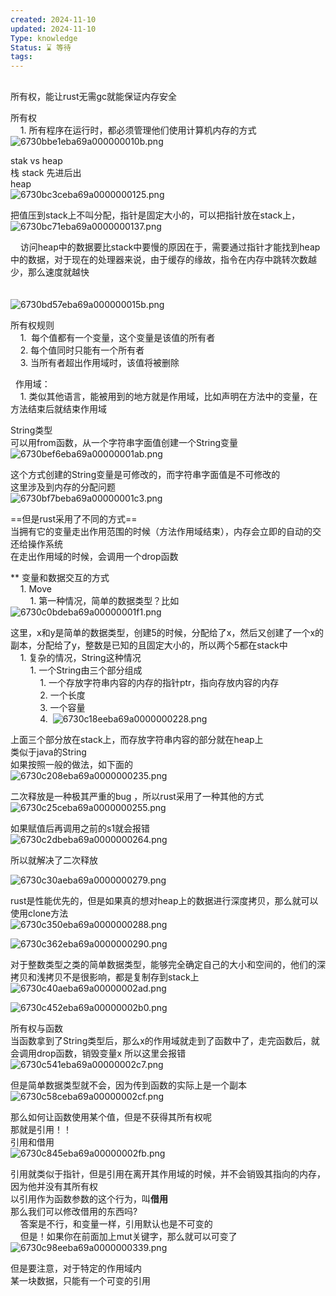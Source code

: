 ```yaml
---
created: 2024-11-10
updated: 2024-11-10
Type: knowledge
Status: ⌛️ 等待
tags:
---
```

## 
所有权，能让rust无需gc就能保证内存安全  
  
所有权  
    1. 所有程序在运行时，都必须管理他们使用计算机内存的方式  
![6730bbe1eba69a000000010b.png](https://obsidian-pic-1317906728.cos.ap-nanjing.myqcloud.com/obsidian/6730bbe1eba69a000000010b.png)
  
stak vs heap  
栈 stack 先进后出  
heap  
![6730bc3ceba69a0000000125.png](https://obsidian-pic-1317906728.cos.ap-nanjing.myqcloud.com/obsidian/6730bc3ceba69a0000000125.png)
  
把值压到stack上不叫分配，指针是固定大小的，可以把指针放在stack上，  
![6730bc71eba69a0000000137.png](https://obsidian-pic-1317906728.cos.ap-nanjing.myqcloud.com/obsidian/6730bc71eba69a0000000137.png)
  
    访问heap中的数据要比stack中要慢的原因在于，需要通过指针才能找到heap中的数据，对于现在的处理器来说，由于缓存的缘故，指令在内存中跳转次数越少，那么速度就越快  
      
      
![6730bd57eba69a000000015b.png](https://obsidian-pic-1317906728.cos.ap-nanjing.myqcloud.com/obsidian/6730bd57eba69a000000015b.png)
  
所有权规则  
    1.  每个值都有一个变量，这个变量是该值的所有者   
    2. 每个值同时只能有一个所有者  
    3. 当所有者超出作用域时，该值将被删除  
  
  作用域：  
    1. 类似其他语言，能被用到的地方就是作用域，比如声明在方法中的变量，在方法结束后就结束作用域  
  
String类型  
可以用from函数，从一个字符串字面值创建一个String变量  
![6730bef6eba69a00000001ab.png](https://obsidian-pic-1317906728.cos.ap-nanjing.myqcloud.com/obsidian/6730bef6eba69a00000001ab.png)
  
这个方式创建的String变量是可修改的，而字符串字面值是不可修改的  
这里涉及到内存的分配问题  
![6730bf7beba69a00000001c3.png](https://obsidian-pic-1317906728.cos.ap-nanjing.myqcloud.com/obsidian/6730bf7beba69a00000001c3.png)
  
  
==但是rust采用了不同的方式==  
当拥有它的变量走出作用范围的时候（方法作用域结束），内存会立即的自动的交还给操作系统  
在走出作用域的时候，会调用一个drop函数  
  
** 变量和数据交互的方式  
    1. Move  
        1. 第一种情况，简单的数据类型？比如  
![6730c0bdeba69a00000001f1.png](https://obsidian-pic-1317906728.cos.ap-nanjing.myqcloud.com/obsidian/6730c0bdeba69a00000001f1.png)
  
这里，x和y是简单的数据类型，创建5的时候，分配给了x，然后又创建了一个x的副本，分配给了y，整数是已知的且固定大小的，所以两个5都在stack中  
    1. 复杂的情况，String这种情况  
        1. 一个String由三个部分组成  
            1. 一个存放字符串内容的内存的指针ptr，指向存放内容的内存  
            2. 一个长度  
            3. 一个容量  
            4.   ![6730c18eeba69a0000000228.png](https://obsidian-pic-1317906728.cos.ap-nanjing.myqcloud.com/obsidian/6730c18eeba69a0000000228.png)
  
上面三个部分放在stack上，而存放字符串内容的部分就在heap上  
类似于java的String  
如果按照一般的做法，如下面的  
![6730c208eba69a0000000235.png](https://obsidian-pic-1317906728.cos.ap-nanjing.myqcloud.com/obsidian/6730c208eba69a0000000235.png)
  
二次释放是一种极其严重的bug ，所以rust采用了一种其他的方式  
![6730c25ceba69a0000000255.png](https://obsidian-pic-1317906728.cos.ap-nanjing.myqcloud.com/obsidian/6730c25ceba69a0000000255.png)
  
如果赋值后再调用之前的s1就会报错  
![6730c2dbeba69a0000000264.png](https://obsidian-pic-1317906728.cos.ap-nanjing.myqcloud.com/obsidian/6730c2dbeba69a0000000264.png)
  
所以就解决了二次释放  
  
![6730c30aeba69a0000000279.png](https://obsidian-pic-1317906728.cos.ap-nanjing.myqcloud.com/obsidian/6730c30aeba69a0000000279.png)
  
rust是性能优先的，但是如果真的想对heap上的数据进行深度拷贝，那么就可以使用clone方法  
![6730c350eba69a0000000288.png](https://obsidian-pic-1317906728.cos.ap-nanjing.myqcloud.com/obsidian/6730c350eba69a0000000288.png)
  
![6730c362eba69a0000000290.png](https://obsidian-pic-1317906728.cos.ap-nanjing.myqcloud.com/obsidian/6730c362eba69a0000000290.png)
  
对于整数类型之类的简单数据类型，能够完全确定自己的大小和空间的，他们的深拷贝和浅拷贝不是很影响，都是复制存到stack上  
![6730c40aeba69a00000002ad.png](https://obsidian-pic-1317906728.cos.ap-nanjing.myqcloud.com/obsidian/6730c40aeba69a00000002ad.png)
  
![6730c452eba69a00000002b0.png](https://obsidian-pic-1317906728.cos.ap-nanjing.myqcloud.com/obsidian/6730c452eba69a00000002b0.png)
  
所有权与函数  
当函数拿到了String类型后，那么x的作用域就走到了函数中了，走完函数后，就会调用drop函数，销毁变量x 所以这里会报错  
![6730c541eba69a00000002c7.png](https://obsidian-pic-1317906728.cos.ap-nanjing.myqcloud.com/obsidian/6730c541eba69a00000002c7.png)
  
但是简单数据类型就不会，因为传到函数的实际上是一个副本  
![6730c58ceba69a00000002cf.png](https://obsidian-pic-1317906728.cos.ap-nanjing.myqcloud.com/obsidian/6730c58ceba69a00000002cf.png)
  
那么如何让函数使用某个值，但是不获得其所有权呢  
那就是引用！！  
引用和借用  
![6730c845eba69a00000002fb.png](https://obsidian-pic-1317906728.cos.ap-nanjing.myqcloud.com/obsidian/6730c845eba69a00000002fb.png)
  
引用就类似于指针，但是引用在离开其作用域的时候，并不会销毁其指向的内存，因为他并没有其所有权  
以引用作为函数参数的这个行为，叫**借用**  
那么我们可以修改借用的东西吗?  
    答案是不行，和变量一样，引用默认也是不可变的  
    但是！如果你在前面加上mut关键字，那么就可以可变了  
![6730c98eeba69a0000000339.png](https://obsidian-pic-1317906728.cos.ap-nanjing.myqcloud.com/obsidian/6730c98eeba69a0000000339.png)
  
但是要注意，对于特定的作用域内  
某一块数据，只能有一个可变的引用